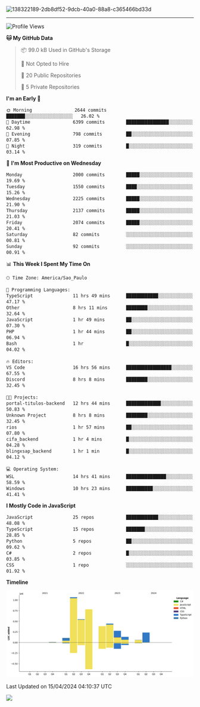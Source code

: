 
![138322189-2db8df52-9dcb-40a0-88a8-c365466bd33d](https://user-images.githubusercontent.com/89656623/214648213-d698ffe7-0c15-4728-8ac0-3e241011cc78.gif)

---

<!--START_SECTION:waka-->
![Profile Views](http://img.shields.io/badge/Profile%20Views-11-blue)

**🐱 My GitHub Data** 

> 📦 99.0 kB Used in GitHub's Storage 
 > 
> 🚫 Not Opted to Hire
 > 
> 📜 20 Public Repositories 
 > 
> 🔑 5 Private Repositories 
 > 
**I'm an Early 🐤** 

```text
🌞 Morning                2644 commits        ███████░░░░░░░░░░░░░░░░░░   26.02 % 
🌆 Daytime                6399 commits        ████████████████░░░░░░░░░   62.98 % 
🌃 Evening                798 commits         ██░░░░░░░░░░░░░░░░░░░░░░░   07.85 % 
🌙 Night                  319 commits         █░░░░░░░░░░░░░░░░░░░░░░░░   03.14 % 
```
📅 **I'm Most Productive on Wednesday** 

```text
Monday                   2000 commits        █████░░░░░░░░░░░░░░░░░░░░   19.69 % 
Tuesday                  1550 commits        ████░░░░░░░░░░░░░░░░░░░░░   15.26 % 
Wednesday                2225 commits        █████░░░░░░░░░░░░░░░░░░░░   21.90 % 
Thursday                 2137 commits        █████░░░░░░░░░░░░░░░░░░░░   21.03 % 
Friday                   2074 commits        █████░░░░░░░░░░░░░░░░░░░░   20.41 % 
Saturday                 82 commits          ░░░░░░░░░░░░░░░░░░░░░░░░░   00.81 % 
Sunday                   92 commits          ░░░░░░░░░░░░░░░░░░░░░░░░░   00.91 % 
```


📊 **This Week I Spent My Time On** 

```text
🕑︎ Time Zone: America/Sao_Paulo

💬 Programming Languages: 
TypeScript               11 hrs 49 mins      ████████████░░░░░░░░░░░░░   47.17 % 
Other                    8 hrs 11 mins       ████████░░░░░░░░░░░░░░░░░   32.64 % 
JavaScript               1 hr 49 mins        ██░░░░░░░░░░░░░░░░░░░░░░░   07.30 % 
PHP                      1 hr 44 mins        ██░░░░░░░░░░░░░░░░░░░░░░░   06.94 % 
Bash                     1 hr                █░░░░░░░░░░░░░░░░░░░░░░░░   04.02 % 

🔥 Editors: 
VS Code                  16 hrs 56 mins      █████████████████░░░░░░░░   67.55 % 
Discord                  8 hrs 8 mins        ████████░░░░░░░░░░░░░░░░░   32.45 % 

🐱‍💻 Projects: 
portal-titulos-backend   12 hrs 44 mins      █████████████░░░░░░░░░░░░   50.83 % 
Unknown Project          8 hrs 8 mins        ████████░░░░░░░░░░░░░░░░░   32.45 % 
rios                     1 hr 57 mins        ██░░░░░░░░░░░░░░░░░░░░░░░   07.80 % 
cifa_backend             1 hr 4 mins         █░░░░░░░░░░░░░░░░░░░░░░░░   04.28 % 
blingxsap_backend        1 hr 1 min          █░░░░░░░░░░░░░░░░░░░░░░░░   04.12 % 

💻 Operating System: 
WSL                      14 hrs 41 mins      ███████████████░░░░░░░░░░   58.59 % 
Windows                  10 hrs 23 mins      ██████████░░░░░░░░░░░░░░░   41.41 % 
```

**I Mostly Code in JavaScript** 

```text
JavaScript               25 repos            ████████████░░░░░░░░░░░░░   48.08 % 
TypeScript               15 repos            ███████░░░░░░░░░░░░░░░░░░   28.85 % 
Python                   5 repos             ██░░░░░░░░░░░░░░░░░░░░░░░   09.62 % 
C#                       2 repos             █░░░░░░░░░░░░░░░░░░░░░░░░   03.85 % 
CSS                      1 repo              ░░░░░░░░░░░░░░░░░░░░░░░░░   01.92 % 
```



**Timeline**

![Lines of Code chart](https://raw.githubusercontent.com/NatanB4/NatanB4/main/assets/bar_graph.png)


 Last Updated on 15/04/2024 04:10:37 UTC
<!--END_SECTION:waka-->
    
  <a href="mailto:natanbarbosa027@gmail.com"><img src="https://img.shields.io/badge/Gmail-D14836?style=for-the-badge&logo=gmail&logoColor=white" target="_blank"></a>

